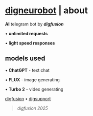 # [digneurobot](https://t.me/digneurobot) | about

**AI** telegram bot by _**digfusion**_

• **unlimited requests**

• **light speed responses**

## models used

• **ChatGPT** - text chat

• **FLUX** - image generating

• **Turbo 2** - video generating

[digfusion](https://t.me/digfusion) • [digsupport](https://t.me/digsupport)

> _digfusion 2025_
